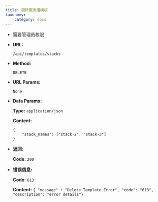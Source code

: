 ```yaml
---
title: 删除服务组模板
taxonomy:
    category: docs
---
```


- 需要管理员权限

* **URL:**

    `/api/templates/stacks`

* **Method:**

    `DELETE`

* **URL Params:**

    `None`

* **Data Params:**

    **Type:** `application/json`
	
	**Content:**

    ```
	{
		"stack_names": ["stack-2", "stack-3"]
	}
	```	

* **返回:**

	**Code:** `200`

* **错误信息:**

	**Code:** `613`
  	
  	**Content:** `{ "message" : "Delete Template Error", "code": "613", "description": "error details"}`